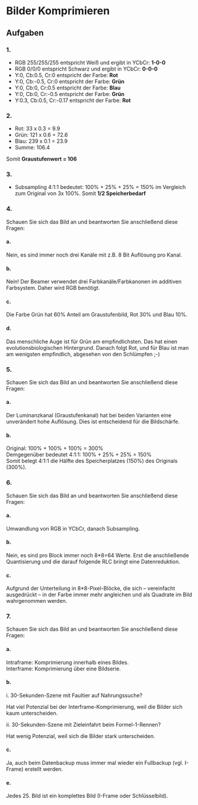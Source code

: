 # Bilder Komprimieren

## Aufgaben

### 1. 

- RGB 255/255/255 entspricht Weiß und ergibt in YCbCr: **1-0-0**
- RGB 0/0/0 entspricht Schwarz und ergibt in YCbCr: **0-0-0**
- Y:0, Cb:0.5, Cr:0 entspricht der Farbe: **Rot**
- Y:0, Cb:-0.5, Cr:0 entspricht der Farbe: **Grün**
- Y:0, Cb:0, Cr:0.5 entspricht der Farbe: **Blau**
- Y:0, Cb:0, Cr:-0.5 entspricht der Farbe: **Grün**
- Y:0.3, Cb:0.5, Cr:-0.17 entspricht der Farbe: **Rot**

### 2.

- Rot: 33 x 0.3 = 9.9 
- Grün: 121 x 0.6 = 72.6 
- Blau: 239 x 0.1 = 23.9 
- Summe: 106.4 

Somit **Graustufenwert = 106**

### 3.

- Subsampling 4:1:1 bedeutet: 100% + 25% + 25% = 150% im Vergleich zum Original von 3x 100%. Somit **1/2 Speicherbedarf**

### 4. 

Schauen Sie sich das Bild an und beantworten Sie anschließend diese Fragen:

#### a.

Nein, es sind immer noch drei Kanäle mit z.B. 8 Bit Auflösung pro Kanal.

#### b.

Nein! Der Beamer verwendet drei Farbkanäle/Farbkanonen im additiven Farbsystem. Daher wird RGB benötigt.

#### c.

Die Farbe Grün hat 60% Anteil am Graustufenbild, Rot 30% und Blau 10%.

#### d.

Das menschliche Auge ist für Grün am empfindlichsten. Das hat einen evolutionsbiologischen Hintergrund. Danach folgt Rot, und für Blau ist man am wenigsten empfindlich, abgesehen von den Schlümpfen ;-)

### 5.

Schauen Sie sich das Bild an und beantworten Sie anschließend diese Fragen:

#### a.

Der Luminanzkanal (Graustufenkanal) hat bei beiden Varianten eine unverändert hohe Auflösung. Dies ist entscheidend für die Bildschärfe.

#### b.

Original: 100% + 100% + 100% = 300%  
Demgegenüber bedeutet 4:1:1: 100% + 25% + 25% = 150%  
Somit belegt 4:1:1 die Hälfte des Speicherplatzes (150%) des Originals (300%).

### 6. 

Schauen Sie sich das Bild an und beantworten Sie anschließend diese Fragen:

#### a.

Umwandlung von RGB in YCbCr, danach Subsampling.

#### b.

Nein, es sind pro Block immer noch 8*8=64 Werte. Erst die anschließende Quantisierung und die darauf folgende RLC bringt eine Datenreduktion.

#### c.

Aufgrund der Unterteilung in 8*8-Pixel-Blöcke, die sich – vereinfacht ausgedrückt – in der Farbe immer mehr angleichen und als Quadrate im Bild wahrgenommen werden.

### 7. 

Schauen Sie sich das Bild an und beantworten Sie anschließend diese Fragen:

#### a.

Intraframe: Komprimierung innerhalb eines Bildes.  
Interframe: Komprimierung über eine Bildserie.

#### b.
   i. 30-Sekunden-Szene mit Faultier auf Nahrungssuche?

Hat viel Potenzial bei der Interframe-Komprimierung, weil die Bilder sich kaum unterscheiden.

   ii. 30-Sekunden-Szene mit Zieleinfahrt beim Formel-1-Rennen?

Hat wenig Potenzial, weil sich die Bilder stark unterscheiden.

#### c.

Ja, auch beim Datenbackup muss immer mal wieder ein Fullbackup (vgl. I-Frame) erstellt werden.

#### e.

Jedes 25. Bild ist ein komplettes Bild (I-Frame oder Schlüsselbild).